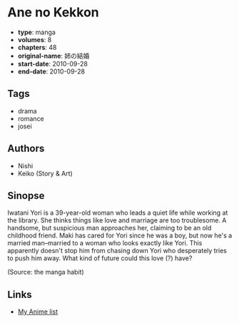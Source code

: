 # Ane no Kekkon

-   **type**: manga
-   **volumes**: 8
-   **chapters**: 48
-   **original-name**: 姉の結婚
-   **start-date**: 2010-09-28
-   **end-date**: 2010-09-28

## Tags

-   drama
-   romance
-   josei

## Authors

-   Nishi
-   Keiko (Story & Art)

## Sinopse

Iwatani Yori is a 39-year-old woman who leads a quiet life while working at the library. She thinks things like love and marriage are too troublesome. A handsome, but suspicious man approaches her, claiming to be an old childhood friend. Maki has cared for Yori since he was a boy, but now he's a married man–married to a woman who looks exactly like Yori. This apparently doesn't stop him from chasing down Yori who desperately tries to push him away. What kind of future could this love (?) have?

(Source: the manga habit)

## Links

-   [My Anime list](https://myanimelist.net/manga/25906/Ane_no_Kekkon)
